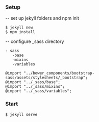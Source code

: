 ### Setup

-- set up jekyll folders and npm init 

```
$ jekyll new
$ npm install
```
-- configure _sass directory

```
- sass
   -base 
   -mixins
   -variables
```

```
@import "../bower_components/bootstrap-sass/assets/stylesheets/_bootstrap";
@import "../_sass/base";
@import "../_sass/mixins";
@import "../_sass/variables";
```

### Start

```
$ jekyll serve






